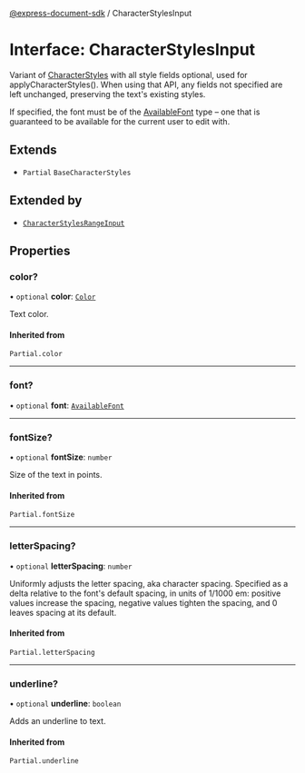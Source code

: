 [@express-document-sdk](../overview.md) / CharacterStylesInput

# Interface: CharacterStylesInput

Variant of [CharacterStyles](CharacterStyles.md) with all style fields optional, used for applyCharacterStyles(). When using that API,
any fields not specified are left unchanged, preserving the text's existing styles.

If specified, the font must be of the [AvailableFont](../classes/AvailableFont.md) type – one that is guaranteed to be available for the current
user to edit with.

## Extends

-   `Partial` `BaseCharacterStyles`

## Extended by

-   [`CharacterStylesRangeInput`](CharacterStylesRangeInput.md)

## Properties

### color?

• `optional` **color**: [`Color`](Color.md)

Text color.

#### Inherited from

`Partial.color`

<hr />

### font?

• `optional` **font**: [`AvailableFont`](../classes/AvailableFont.md)

<hr />

### fontSize?

• `optional` **fontSize**: `number`

Size of the text in points.

#### Inherited from

`Partial.fontSize`

<hr />

### letterSpacing?

• `optional` **letterSpacing**: `number`

Uniformly adjusts the letter spacing, aka character spacing. Specified as a delta relative to the font's default
spacing, in units of 1/1000 em: positive values increase the spacing, negative values tighten the spacing, and 0
leaves spacing at its default.

#### Inherited from

`Partial.letterSpacing`

<hr />

### underline?

• `optional` **underline**: `boolean`

Adds an underline to text.

#### Inherited from

`Partial.underline`
